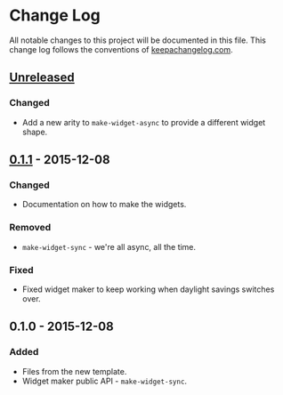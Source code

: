 # Change Log
All notable changes to this project will be documented in this file. This change log follows the conventions of [keepachangelog.com](http://keepachangelog.com/).

## [Unreleased][unreleased]
### Changed
- Add a new arity to `make-widget-async` to provide a different widget shape.

## [0.1.1] - 2015-12-08
### Changed
- Documentation on how to make the widgets.

### Removed
- `make-widget-sync` - we're all async, all the time.

### Fixed
- Fixed widget maker to keep working when daylight savings switches over.

## 0.1.0 - 2015-12-08
### Added
- Files from the new template.
- Widget maker public API - `make-widget-sync`.

[unreleased]: https://github.com/your-name/clj-safadometro/compare/0.1.1...HEAD
[0.1.1]: https://github.com/your-name/clj-safadometro/compare/0.1.0...0.1.1

